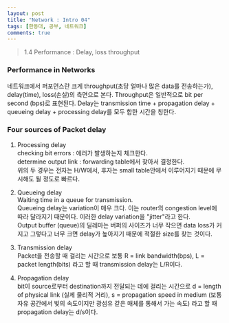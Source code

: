 ```yaml
---
layout: post
title: "Network : Intro 04"
tags: [한동대, 공부, 네트워크]
comments: true
---
```


> 1.4 Performance : Delay, loss throughput  

### Performance in Networks  
네트워크에서 퍼포먼스란 크게 throughput(초당 얼마나 많은 data를 전송하는가), delay(time), loss(손실)의 측면으로 본다. Throughput은 일반적으로 bit per second (bps)로 표현된다. Delay는 transmission time + propagation delay + queueing delay + processing delay를 모두 합한 시간을 칭한다.  

### Four sources of Packet delay  
1. Processing delay  
checking bit errors : 에러가 발생하는지 체크한다.  
determine output link : forwarding table에서 찾아서 결정한다.  
위의 두 경우는 전자는 H/W에서, 후자는 small table안에서 이루어지기 때문에 무시해도 될 정도로 빠르다.  

2. Queueing delay  
Waiting time in a queue for transmission.  
Queueing delay는 variation이 매우 크다. 이는 router의 congestion level에 따라 달라지기 때문이다. 이러한 delay variation을 "jitter"라고 한다.  
Output buffer (queue)의 딜레마는 버퍼의 사이즈가 너무 작으면 data loss가 커지고 그렇다고 너무 크면 delay가 높아지기 때문에 적절한 size를 찾는 것이다.  

3. Transmission delay  
Packet을 전송할 때 걸리는 시간으로 보통 R = link bandwidth(bps), L = packet length(bits) 라고 할 때 transmission delay는 L/R이다.  

4. Propagation delay  
bit이 source로부터 destination까지 전달되는 데에 걸리는 시간으로 d = length of physical link (실제 물리적 거리), s = propagation speed in medium (보통 자유 공간에서 빛의 속도이지만 광섬유 같은 매체를 통해서 가는 속도) 라고 할 때 propagation delay는 d/s이다.  